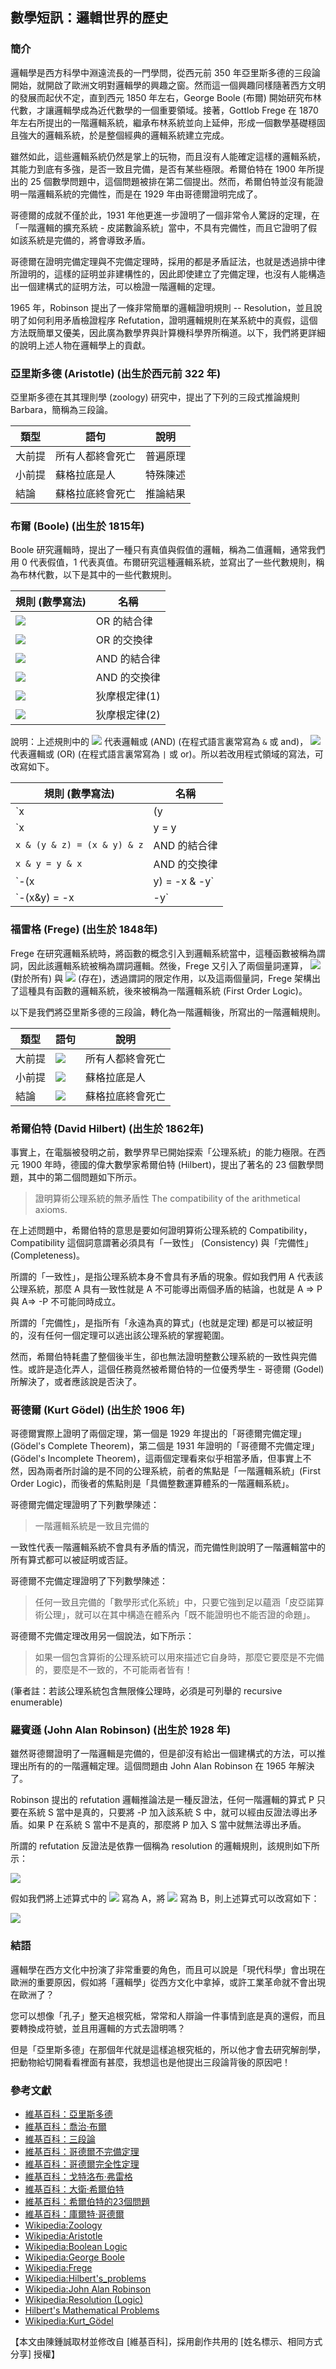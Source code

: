 ## 數學短訊：邏輯世界的歷史

### 簡介

邏輯學是西方科學中淵遠流長的一門學問，從西元前 350 年亞里斯多德的三段論開始，就開啟了歐洲文明對邏輯學的興趣之窗。然而這一個興趣同樣隨著西方文明的發展而起伏不定，直到西元 1850 年左右，George Boole (布爾) 開始研究布林代數，才讓邏輯學成為近代數學的一個重要領域。接著，Gottlob Frege 在 1870 年左右所提出的一階邏輯系統，繼承布林系統並向上延伸，形成一個數學基礎穩固且強大的邏輯系統，於是整個經典的邏輯系統建立完成。

雖然如此，這些邏輯系統仍然是掌上的玩物，而且沒有人能確定這樣的邏輯系統，其能力到底有多強，是否一致且完備，是否有某些極限。希爾伯特在 1900 年所提出的 25 個數學問題中，這個問題被排在第二個提出。然而，希爾伯特並沒有能證明一階邏輯系統的完備性，而是在 1929 年由哥德爾證明完成了。

哥德爾的成就不僅於此，1931 年他更進一步證明了一個非常令人驚訝的定理，在「一階邏輯的擴充系統 - 皮諾數論系統」當中，不具有完備性，而且它證明了假如該系統是完備的，將會導致矛盾。

哥德爾在證明完備定理與不完備定理時，採用的都是矛盾証法，也就是透過排中律所證明的，這樣的証明並非建構性的，因此即使建立了完備定理，也沒有人能構造出一個建構式的証明方法，可以檢證一階邏輯的定理。

1965 年，Robinson 提出了一條非常簡單的邏輯證明規則 -- Resolution，並且說明了如何利用矛盾檢證程序 Refutation，證明邏輯規則在某系統中的真假，這個方法既簡單又優美，因此廣為數學界與計算機科學界所稱道。以下，我們將更詳細的說明上述人物在邏輯學上的貢獻。

### 亞里斯多德 (Aristotle) (出生於西元前 322 年)

亞里斯多德在其其理則學 (zoology) 研究中，提出了下列的三段式推論規則 Barbara，簡稱為三段論。

| 類型   | 語句              | 說明     |
|--------|-------------------|----------|
| 大前提 | 所有人都終會死亡  | 普遍原理 |
| 小前提 | 蘇格拉底是人      | 特殊陳述 |
| 結論   | 蘇格拉底終會死亡  | 推論結果 |


### 布爾 (Boole) (出生於 1815年)

Boole 研究邏輯時，提出了一種只有真值與假值的邏輯，稱為二值邏輯，通常我們用 0 代表假值，1 代表真值。布爾研究這種邏輯系統，並寫出了一些代數規則，稱為布林代數，以下是其中的一些代數規則。

| 規則  (數學寫法)                                | 名稱          |
|-------------------------------------------------|---------------|
|  ![](../timg/602ca9944b4f.jpg)          | OR 的結合律   |
|  ![](../timg/d82c48c778d0.jpg)                            | OR 的交換律   |
|  ![](../timg/fa3ac188a800.jpg)  | AND 的結合律  |
|  ![](../timg/f01700400c28.jpg)                        | AND 的交換律  |
|  ![](../timg/f5389bc891c5.jpg)         | 狄摩根定律(1) |
|  ![](../timg/806819bdab01.jpg)         | 狄摩根定律(2) |

說明：上述規則中的  ![](../timg/b6252c47c600.jpg)  代表邏輯或 (AND) (在程式語言裏常寫為 `&` 或 and)，  ![](../timg/8668dd090624.jpg)  代表邏輯或 (OR) (在程式語言裏常寫為 `|` 或 or)。所以若改用程式領域的寫法，可改寫如下。

| 規則  (數學寫法)            | 名稱          |
|-----------------------------|---------------|
| `x | (y | z) = (x | y) | z` | OR 的結合律   |
| `x | y = y | z`             | OR 的交換律   |
| `x & (y & z) = (x & y) & z` | AND 的結合律  |
| `x & y = y & x`             | AND 的交換律  |
| `-(x|y) = -x & -y`          | 狄摩根定律(1) |
| `-(x&y) = -x | -y`          | 狄摩根定律(2) |

### 福雷格 (Frege) (出生於 1848年)

Frege 在研究邏輯系統時，將函數的概念引入到邏輯系統當中，這種函數被稱為謂詞，因此該邏輯系統被稱為謂詞邏輯。然後，Frege 又引入了兩個量詞運算，  ![](../timg/8b141f94d437.jpg)  (對於所有) 與  ![](../timg/32ff223f4b92.jpg)  (存在)，透過謂詞的限定作用，以及這兩個量詞，Frege 架構出了這種具有函數的邏輯系統，後來被稱為一階邏輯系統 (First Order Logic)。

以下是我們將亞里斯多德的三段論，轉化為一階邏輯後，所寫出的一階邏輯規則。

| 類型   | 語句                                               | 說明             |
|--------|----------------------------------------------------|------------------|
| 大前提 |  ![](../timg/cfe6e9a974af.jpg)   | 所有人都終會死亡 |
| 小前提 |  ![](../timg/f8c868b454f3.jpg)                                  | 蘇格拉底是人     |
| 結論　 |  ![](../timg/cae1b722691a.jpg)                                  | 蘇格拉底終會死亡 |

### 希爾伯特 (David Hilbert) (出生於 1862年)

事實上，在電腦被發明之前，數學界早已開始探索「公理系統」的能力極限。在西元 1900 年時，德國的偉大數學家希爾伯特 (Hilbert)，提出了著名的 23 個數學問題，其中的第二個問題如下所示。

> 證明算術公理系統的無矛盾性 The compatibility of the arithmetical axioms.

在上述問題中，希爾伯特的意思是要如何證明算術公理系統的 Compatibility，Compatibility 這個詞意謂著必須具有「一致性」 (Consistency) 與「完備性」(Completeness)。

所謂的「一致性」，是指公理系統本身不會具有矛盾的現象。假如我們用 A 代表該公理系統，那麼 A 具有一致性就是 A 不可能導出兩個矛盾的結論，也就是 A => P 與 A=> -P 不可能同時成立。

所謂的「完備性」，是指所有「永遠為真的算式」(也就是定理) 都是可以被証明的，沒有任何一個定理可以逃出該公理系統的掌握範圍。

然而，希爾伯特耗盡了整個後半生，卻也無法證明整數公理系統的一致性與完備性。或許是造化弄人，這個任務竟然被希爾伯特的一位優秀學生 - 哥德爾 (Godel) 所解決了，或者應該說是否決了。

### 哥德爾 (Kurt Gödel) (出生於 1906 年)

哥德爾實際上證明了兩個定理，第一個是 1929 年提出的「哥德爾完備定理」(Gödel's Complete Theorem)，第二個是 1931 年證明的「哥德爾不完備定理」(Gödel's Incomplete Theorem)，這兩個定理看來似乎相當矛盾，但事實上不然，因為兩者所討論的是不同的公理系統，前者的焦點是「一階邏輯系統」(First Order Logic)，而後者的焦點則是「具備整數運算體系的一階邏輯系統」。

哥德爾完備定理證明了下列數學陳述：

> 一階邏輯系統是一致且完備的

一致性代表一階邏輯系統不會具有矛盾的情況，而完備性則說明了一階邏輯當中的所有算式都可以被証明或否証。

哥德爾不完備定理證明了下列數學陳述：

> 任何一致且完備的「數學形式化系統」中，只要它強到足以蘊涵「皮亞諾算術公理」，就可以在其中構造在體系內「既不能證明也不能否證的命題」。

哥德爾不完備定理改用另一個說法，如下所示：

> 如果一個包含算術的公理系統可以用來描述它自身時，那麼它要麼是不完備的，要麼是不一致的，不可能兩者皆有！

(筆者註：若該公理系統包含無限條公理時，必須是可列舉的 recursive enumerable)

### 羅賓遜 (John Alan Robinson) (出生於 1928 年)

雖然哥德爾證明了一階邏輯是完備的，但是卻沒有給出一個建構式的方法，可以推理出所有的的一階邏輯定理。這個問題由 John Alan Robinson 在 1965 年解決了。

Robinson 提出的 refutation 邏輯推論法是一種反證法，任何一階邏輯的算式 P 只要在系統 S 當中是真的，只要將 -P 加入該系統 S 中，就可以經由反證法導出矛盾。如果 P 在系統 S 當中不是真的，那麼將 P 加入 S 當中就無法導出矛盾。

所謂的 refutation 反證法是依靠一個稱為 resolution 的邏輯規則，該規則如下所示：

 ![](../timg/21fa3adc303f.jpg) 

假如我們將上述算式中的  ![](../timg/b4ffcfd79743.jpg)  寫為 A，將  ![](../timg/9018c1f2e831.jpg)  寫為 B，則上述算式可以改寫如下：

 ![](../timg/940130743f3d.jpg) 

### 結語

邏輯學在西方文化中扮演了非常重要的角色，而且可以說是「現代科學」會出現在歐洲的重要原因，假如將「邏輯學」從西方文化中拿掉，或許工業革命就不會出現在歐洲了？

您可以想像「孔子」整天追根究柢，常常和人辯論一件事情到底是真的還假，而且要轉換成符號，並且用邏輯的方式去證明嗎？

但是「亞里斯多德」在那個年代就是這樣追根究柢的，所以他才會去研究解剖學，把動物給切開看看裡面有甚麼，我想這也是他提出三段論背後的原因吧！


### 參考文獻
* [維基百科：亞里斯多德](http://zh.wikipedia.org/zh-tw/%E4%BA%9A%E9%87%8C%E5%A3%AB%E5%A4%9A%E5%BE%B7)
* [維基百科：喬治·布爾](http://zh.wikipedia.org/zh-tw/%E4%B9%94%E6%B2%BB%C2%B7%E5%B8%83%E5%B0%94)
* [維基百科：三段論](http://zh.wikipedia.org/zh-tw/%E4%B8%89%E6%AE%B5%E8%AB%96)
* [維基百科：哥德爾不完備定理](http://zh.wikipedia.org/zh-tw/%E5%93%A5%E5%BE%B7%E5%B0%94%E4%B8%8D%E5%AE%8C%E5%A4%87%E5%AE%9A%E7%90%86)
* [維基百科：哥德爾完全性定理](http://zh.wikipedia.org/zh-tw/%E5%93%A5%E5%BE%B7%E5%B0%94%E5%AE%8C%E5%A4%87%E6%80%A7%E5%AE%9A%E7%90%86)
* [維基百科：戈特洛布·弗雷格](http://zh.wikipedia.org/zh-tw/%E6%88%88%E7%89%B9%E6%B4%9B%E5%B8%83%C2%B7%E5%BC%97%E9%9B%B7%E6%A0%BC)
* [維基百科：大衛·希爾伯特](http://zh.wikipedia.org/wiki/%E5%A4%A7%E5%8D%AB%C2%B7%E5%B8%8C%E5%B0%94%E4%BC%AF%E7%89%B9)
* [維基百科：希爾伯特的23個問題](http://zh.wikipedia.org/zh-tw/%E5%B8%8C%E5%B0%94%E4%BC%AF%E7%89%B9%E7%9A%8423%E4%B8%AA%E9%97%AE%E9%A2%98)
* [維基百科：庫爾特·哥德爾](http://zh.wikipedia.org/wiki/%E5%BA%93%E5%B0%94%E7%89%B9%C2%B7%E5%93%A5%E5%BE%B7%E5%B0%94)
* [Wikipedia:Zoology](http://en.wikipedia.org/wiki/Zoology)
* [Wikipedia:Aristotle](http://en.wikipedia.org/wiki/Aristotle)
* [Wikipedia:Boolean Logic](http://en.wikipedia.org/wiki/Boolean_logic)
* [Wikipedia:George Boole](http://en.wikipedia.org/wiki/George_Boole)
* [Wikipedia:Frege](http://en.wikipedia.org/wiki/Frege)
* [Wikipedia:Hilbert's_problems](http://en.wikipedia.org/wiki/Hilbert_problem)
* [Wikipedia:John Alan Robinson](http://en.wikipedia.org/wiki/J._Alan_Robinson)
* [Wikipedia:Resolution (Logic)](http://en.wikipedia.org/wiki/Resolution_logic)
* [Hilbert's Mathematical Problems](http://aleph0.clarku.edu/~djoyce/hilbert/toc.html)
* [Wikipedia:Kurt_Gödel](http://en.wikipedia.org/wiki/Kurt_Gödel)

【本文由陳鍾誠取材並修改自 [維基百科]，採用創作共用的 [姓名標示、相同方式分享] 授權】

